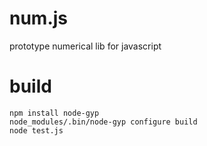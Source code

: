 # num.js
prototype numerical lib for javascript


# build

```
npm install node-gyp
node_modules/.bin/node-gyp configure build
node test.js
```
